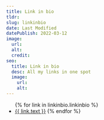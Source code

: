```yaml
---
title: Link in bio
tldr:
slug: linkinbio
date: Last Modified
datePublish: 2022-03-12
image:
  url:
  alt: 
  credit: 
seo:
  title: Link in bio
  desc: All my links in one spot
  image: 
    url:
    alt:
---
```


<ul class="list">
{% for link in linkinbio.linkinbio %}
<li><a href="{{ link.url }}">{{ link.text }}</a>
{% endfor %}
</ul>
